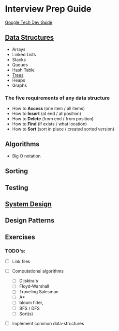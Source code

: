 # Interview Prep Guide

[Google Tech Dev Guide](https://techdevguide.withgoogle.com/?_ga=2.205844115.1466422996.1565078662-1599821486.1565078662)

## [Data Structures](https://github.com/dukhniav/prep/blob/master/data-structures/data-structures.md#data-structures-interview)
- Arrays
- Linked Lists
- Stacks
- Queues
- Hash Table
- [Trees](https://github.com/dukhniav/prep/blob/master/data-structures/tree.md)
- Heaps
- Graphs

### The five requirements of any data structure
- How to **Access** (one item / all items)
- How to **Insert** (at end / at position)
- How to **Delete** (from end / from position)
- How to **Find** (if exists / what location)
- How to **Sort** (sort in place / created sorted version)

## Algorithms
- Big O notation

## Sorting

## Testing

## [System Design](https://github.com/dukhniav/prep/blob/master/system-design/system-design.md#systems-design-interview)

## Design Patterns

## Exercises

### TODO's:
- [ ] Link files
- [ ] Computational algorithms
	- [ ] Dijsktra's
	- [ ] Floyd-Warshall
	- [ ] Traveling Salesman
	- [ ] A*
	- [ ] bloom filter,
	- [ ] BFS / DFS
	- [ ] Sort(s)
- [ ] Implement common data-structures

